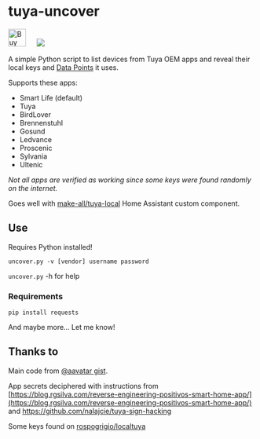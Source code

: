 # tuya-uncover

<a href='https://ko-fi.com/S6S650JEK' target='_blank'><img height='36' style='border:0px;height:36px;' src='https://storage.ko-fi.com/cdn/kofi3.png?v=3' border='0' alt='Buy Me a Coffee at ko-fi.com' /></a> &emsp; <a href="https://paypal.me/tasmotatemplates"><img src="https://img.shields.io/static/v1?logo=paypal&label=&message=Donate via PayPal&color=slategrey"></a>

A simple Python script to list devices from Tuya OEM apps and reveal their local keys and [Data Points](https://developer.tuya.com/en/docs/iot-device-dev/tuyaos-gateway-device-datapoint?id=Kc80mqozruc72) it uses.

Supports these apps:

- Smart Life (default)
- Tuya
- BirdLover
- Brennenstuhl
- Gosund
- Ledvance
- Proscenic
- Sylvania
- Ultenic

*Not all apps are verified as working since some keys were found randomly on the internet.*

Goes well with [make-all/tuya-local](https://github.com/make-all/tuya-local) Home Assistant custom component.

## Use

Requires Python installed!

```shell
uncover.py -v [vendor] username password
```

`uncover.py` -h for help

### Requirements

```shell
pip install requests
```

And maybe more... Let me know!

## Thanks to

Main code from [@aavatar gist](https://gist.github.com/avataar/2a6ee4f58aaedfcc062a838380f3cffb).

App secrets deciphered with instructions from [https://blog.rgsilva.com/reverse-engineering-positivos-smart-home-app/](https://blog.rgsilva.com/reverse-engineering-positivos-smart-home-app/) and <https://github.com/nalajcie/tuya-sign-hacking>

Some keys found on [rospogrigio/localtuya](https://github.com/rospogrigio/localtuya/issues/1188)
